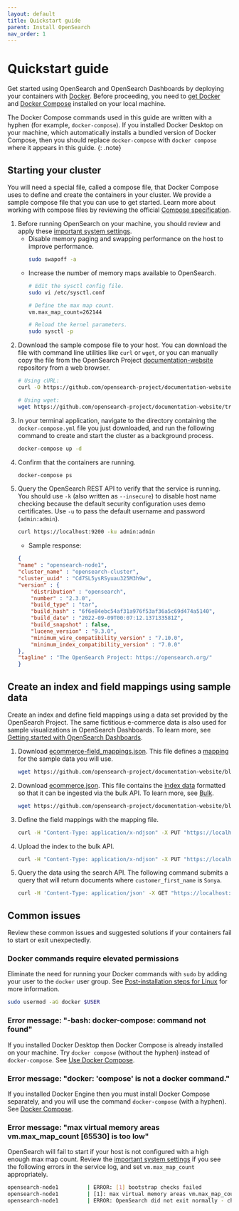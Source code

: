 ```yaml
---
layout: default
title: Quickstart guide
parent: Install OpenSearch
nav_order: 1
---
```


# Quickstart guide

Get started using OpenSearch and OpenSearch Dashboards by deploying your containers with [Docker](https://www.docker.com/). Before proceeding, you need to [get Docker](https://docs.docker.com/get-docker/) and [Docker Compose](https://github.com/docker/compose) installed on your local machine. 

The Docker Compose commands used in this guide are written with a hyphen (for example, `docker-compose`). If you installed Docker Desktop on your machine, which automatically installs a bundled version of Docker Compose, then you should replace `docker-compose` with `docker compose` where it appears in this guide.
{: .note}

## Starting your cluster

You will need a special file, called a compose file, that Docker Compose uses to define and create the containers in your cluster. We provide a sample compose file that you can use to get started. Learn more about working with compose files by reviewing the official [Compose specification](https://docs.docker.com/compose/compose-file/).

1. Before running OpenSearch on your machine, you should review and apply these [important system settings]({{site.url}}{{site.baseurl}}/opensearch/install/important-settings/).
    - Disable memory paging and swapping performance on the host to improve performance.
        ```bash
        sudo swapoff -a
        ```
    - Increase the number of memory maps available to OpenSearch.
        ```bash
        # Edit the sysctl config file.
        sudo vi /etc/sysctl.conf

        # Define the max map count.
        vm.max_map_count=262144

        # Reload the kernel parameters.
        sudo sysctl -p
        ```  
1. Download the sample compose file to your host. You can download the file with command line utilities like `curl` or `wget`, or you can manually copy the file from the OpenSearch Project [documentation-website](https://github.com/opensearch-project/documentation-website/tree/{{site.opensearch_version}}/assets/examples/docker-compose.yml) repository from a web browser.
    ```bash
    # Using cURL:
    curl -O https://github.com/opensearch-project/documentation-website/tree/{{site.opensearch_version}}/assets/examples/docker-compose.yml

    # Using wget:
    wget https://github.com/opensearch-project/documentation-website/tree/{{site.opensearch_version}}/assets/examples/docker-compose.yml
    ```
1. In your terminal application, navigate to the directory containing the `docker-compose.yml` file you just downloaded, and run the following command to create and start the cluster as a background process.
    ```bash
    docker-compose up -d
    ```
1. Confirm that the containers are running.
    ```bash
    docker-compose ps
    ```
1. Query the OpenSearch REST API to verify that the service is running. You should use `-k` (also written as `--insecure`) to disable host name checking because the default security configuration uses demo certificates. Use `-u` to pass the default username and password (`admin:admin`).
    ```bash
    curl https://localhost:9200 -ku admin:admin
    ```
    - Sample response:
    ```json
    {
    "name" : "opensearch-node1",
    "cluster_name" : "opensearch-cluster",
    "cluster_uuid" : "Cd7SL5ysRSyuau325M3h9w",
    "version" : {
        "distribution" : "opensearch",
        "number" : "2.3.0",
        "build_type" : "tar",
        "build_hash" : "6f6e84ebc54af31a976f53af36a5c69d474a5140",
        "build_date" : "2022-09-09T00:07:12.137133581Z",
        "build_snapshot" : false,
        "lucene_version" : "9.3.0",
        "minimum_wire_compatibility_version" : "7.10.0",
        "minimum_index_compatibility_version" : "7.0.0"
    },
    "tagline" : "The OpenSearch Project: https://opensearch.org/"
    }
    ```

## Create an index and field mappings using sample data

Create an index and define field mappings using a data set provided by the OpenSearch Project. The same fictitious e-commerce data is also used for sample visualizations in OpenSearch Dashboards. To learn more, see [Getting started with OpenSearch Dashboards]({{site.url}}{{site.baseurl}}/dashboards/index/).

1. Download [ecommerce-field_mappings.json](https://github.com/opensearch-project/documentation-website/blob/{{site.opensearch_version}}/assets/examples/ecommerce-field_mappings.json). This file defines a [mapping]({{site.url}}{{site.baseurl}}/opensearch/mappings/) for the sample data you will use.
    ```bash
    wget https://github.com/opensearch-project/documentation-website/blob/{{site.opensearch_version}}/assets/examples/ecommerce-field_mappings.json
    ```
1. Download [ecommerce.json](https://github.com/opensearch-project/documentation-website/blob/{{site.opensearch_version}}/assets/examples/ecommerce.json). This file contains the [index data]({{site.url}}{{site.baseurl}}/opensearch/index-data/) formatted so that it can be ingested via the bulk API. To learn more, see [Bulk]({{site.url}}{{site.baseurl}}/api-reference/document-apis/bulk/).
    ```bash
    wget https://github.com/opensearch-project/documentation-website/blob/{{site.opensearch_version}}/assets/examples/ecommerce.json
    ```
1. Define the field mappings with the mapping file.
    ```bash
    curl -H "Content-Type: application/x-ndjson" -X PUT "https://localhost:9200/ecommerce" -ku admin:admin --data-binary "@ecommerce-field_mappings.json"
    ```
1. Upload the index to the bulk API.
    ```bash
    curl -H "Content-Type: application/x-ndjson" -X PUT "https://localhost:9200/ecommerce/_bulk" -ku admin:admin --data-binary "@ecommerce.json"
    ```
1. Query the data using the search API. The following command submits a query that will return documents where `customer_first_name` is `Sonya`.
    ```bash
    curl -H 'Content-Type: application/json' -X GET "https://localhost:9200/ecommerce/_search?pretty=true" -ku admin:admin -d' {"query":{"match":{"customer_first_name":"Sonya"}}}'
    ```

## Common issues

Review these common issues and suggested solutions if your containers fail to start or exit unexpectedly.

### Docker commands require elevated permissions

Eliminate the need for running your Docker commands with `sudo` by adding your user to the `docker` user group. See [Post-installation steps for Linux](https://docs.docker.com/engine/install/linux-postinstall/) for more information.

```bash
sudo usermod -aG docker $USER
```

### Error message: "-bash: docker-compose: command not found"

If you installed Docker Desktop then Docker Compose is already installed on your machine. Try `docker compose` (without the hyphen) instead of `docker-compose`. See [Use Docker Compose](https://docs.docker.com/get-started/08_using_compose/).

### Error message: "docker: 'compose' is not a docker command."

If you installed Docker Engine then you must install Docker Compose separately, and you will use the command `docker-compose` (with a hyphen). See [Docker Compose](https://github.com/docker/compose).

### Error message: "max virtual memory areas vm.max_map_count [65530] is too low"

OpenSearch will fail to start if your host is not configured with a high enough max map count. Review the [important system settings]({{site.url}}{{site.baseurl}}/opensearch/install/important-settings/) if you see the following errors in the service log, and set `vm.max_map_count` appropriately.

```bash
opensearch-node1         | ERROR: [1] bootstrap checks failed
opensearch-node1         | [1]: max virtual memory areas vm.max_map_count [65530] is too low, increase to at least [262144]
opensearch-node1         | ERROR: OpenSearch did not exit normally - check the logs at /usr/share/opensearch/logs/opensearch-cluster.log
```